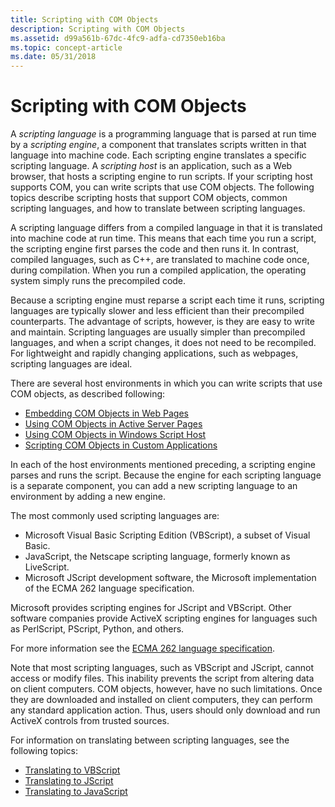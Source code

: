```yaml
---
title: Scripting with COM Objects
description: Scripting with COM Objects
ms.assetid: d99a561b-67dc-4fc9-adfa-cd7350eb16ba
ms.topic: concept-article
ms.date: 05/31/2018
---
```


# Scripting with COM Objects

A *scripting language* is a programming language that is parsed at run time by a *scripting engine*, a component that translates scripts written in that language into machine code. Each scripting engine translates a specific scripting language. A *scripting host* is an application, such as a Web browser, that hosts a scripting engine to run scripts. If your scripting host supports COM, you can write scripts that use COM objects. The following topics describe scripting hosts that support COM objects, common scripting languages, and how to translate between scripting languages.

A scripting language differs from a compiled language in that it is translated into machine code at run time. This means that each time you run a script, the scripting engine first parses the code and then runs it. In contrast, compiled languages, such as C++, are translated to machine code once, during compilation. When you run a compiled application, the operating system simply runs the precompiled code.

Because a scripting engine must reparse a script each time it runs, scripting languages are typically slower and less efficient than their precompiled counterparts. The advantage of scripts, however, is they are easy to write and maintain. Scripting languages are usually simpler than precompiled languages, and when a script changes, it does not need to be recompiled. For lightweight and rapidly changing applications, such as webpages, scripting languages are ideal.

There are several host environments in which you can write scripts that use COM objects, as described following:

-   [Embedding COM Objects in Web Pages](embedding-com-objects-in-web-pages.md)
-   [Using COM Objects in Active Server Pages](using-com-objects-in-active-server-pages.md)
-   [Using COM Objects in Windows Script Host](using-com-objects-in-windows-script-host.md)
-   [Scripting COM Objects in Custom Applications](scripting-com-objects-in-custom-applications.md)

In each of the host environments mentioned preceding, a scripting engine parses and runs the script. Because the engine for each scripting language is a separate component, you can add a new scripting language to an environment by adding a new engine.

The most commonly used scripting languages are:

-   Microsoft Visual Basic Scripting Edition (VBScript), a subset of Visual Basic.
-   JavaScript, the Netscape scripting language, formerly known as LiveScript.
-   Microsoft JScript development software, the Microsoft implementation of the ECMA 262 language specification.

Microsoft provides scripting engines for JScript and VBScript. Other software companies provide ActiveX scripting engines for languages such as PerlScript, PScript, Python, and others.

For more information see the [ECMA 262 language specification](https://ecma-international.org/publications-and-standards/standards/ecma-262/).

Note that most scripting languages, such as VBScript and JScript, cannot access or modify files. This inability prevents the script from altering data on client computers. COM objects, however, have no such limitations. Once they are downloaded and installed on client computers, they can perform any standard application action. Thus, users should only download and run ActiveX controls from trusted sources.

For information on translating between scripting languages, see the following topics:

-   [Translating to VBScript](translating-to-vbscript.md)
-   [Translating to JScript](translating-to-jscript.md)
-   [Translating to JavaScript](translating-to-javascript.md)
